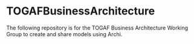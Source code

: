 # TOGAFBusinessArchitecture
The following repository is for the TOGAF Business Architecture Working Group to create and share models using Archi.

